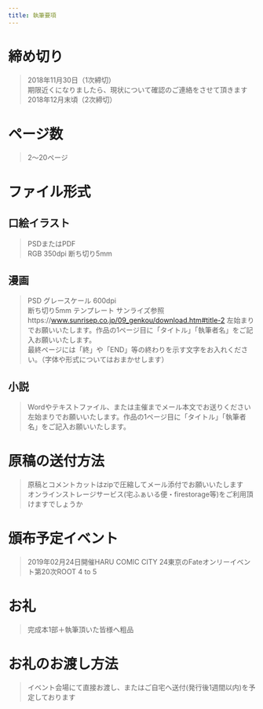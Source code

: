 ```yaml
---
title: 執筆要項
---
```


# 締め切り
>2018年11月30日（1次締切）  
>期限近くになりましたら、現状について確認のご連絡をさせて頂きます  
>2018年12月末頃（2次締切）  

# ページ数
>2〜20ページ

# ファイル形式

## 口絵イラスト
>PSDまたはPDF  
>RGB  350dpi
>断ち切り5mm  

## 漫画
>PSD
>グレースケール 600dpi  
>断ち切り5mm
>テンプレート  サンライズ参照https://www.sunrisep.co.jp/09_genkou/download.htm#title-2
>左始まりでお願いいたします。作品の1ページ目に「タイトル」「執筆者名」をご記入お願いいたします。  
>最終ページには「終」や「END」等の終わりを示す文字をお入れください。（字体や形式についてはおまかせします）


## 小説
>Wordやテキストファイル、または主催までメール本文でお送りください
>左始まりでお願いいたします。作品の1ページ目に「タイトル」「執筆者名」をご記入お願いいたします。  

# 原稿の送付方法
>原稿とコメントカットはzipで圧縮してメール添付でお願いいたします  
>オンラインストレージサービス(宅ふぁいる便・firestorage等)をご利用頂けますでしょうか


# 頒布予定イベント
>2019年02月24日開催HARU COMIC CITY 24東京のFateオンリーイベント第20次ROOT 4 to 5

# お礼
>完成本1部＋執筆頂いた皆様へ粗品


# お礼のお渡し方法
>イベント会場にて直接お渡し、またはご自宅へ送付(発行後1週間以内)を予定しております
 
